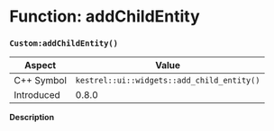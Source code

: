 
# Function: addChildEntity
### `Custom:addChildEntity()`

| Aspect | Value |
| --- | --- |
| C++ Symbol | `kestrel::ui::widgets::add_child_entity()` |
| Introduced | 0.8.0 |

**Description**


